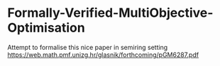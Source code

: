 # Formally-Verified-MultiObjective-Optimisation
Attempt to formalise this nice paper in semiring setting https://web.math.pmf.unizg.hr/glasnik/forthcoming/pGM6287.pdf
